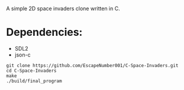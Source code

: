 A simple 2D space invaders clone written in C.

# Dependencies:
* SDL2
* json-c

```
git clone https://github.com/EscapeNumber001/C-Space-Invaders.git
cd C-Space-Invaders
make
./build/final_program
```
